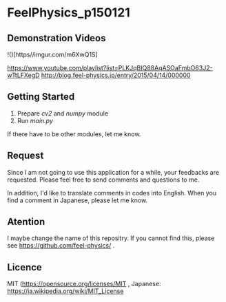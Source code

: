 # FeelPhysics_p150121

## Demonstration Videos

!()[https//imgur.com/m6XwQ1S]

https://www.youtube.com/playlist?list=PLKJqBIQ88AqASOaFmbO63J2-wTtLFXegD
http://blog.feel-physics.jp/entry/2015/04/14/000000

## Getting Started

1. Prepare *cv2* and *numpy* module
2. Run *main.py*

If there have to be other modules, let me know.

## Request
Since I am not going to use this application for a while, your feedbacks are requested. 
Please feel free to send comments and questions to me.

In addition, I'd like to translate comments in codes into English.
When you find a comment in Japanese, please let me know.

## Atention
I maybe change the name of this repositry. 
If you cannot find this, please see https://github.com/feel-physics/ .

## Licence
MIT (https://opensource.org/licenses/MIT , Japanese: https://ja.wikipedia.org/wiki/MIT_License
